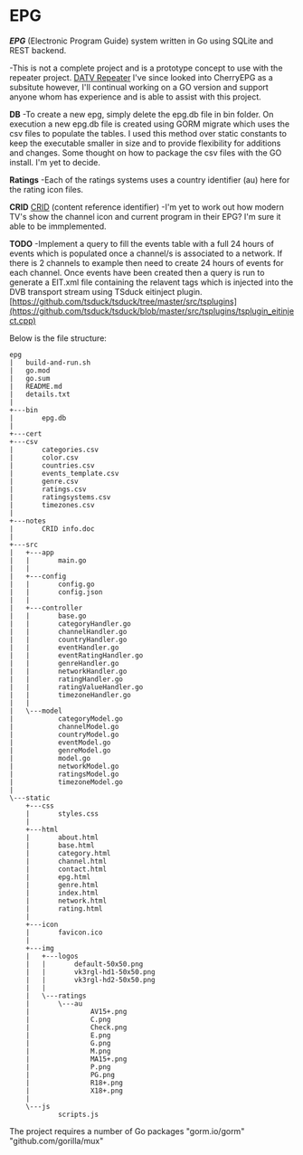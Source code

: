 # EPG
***EPG*** (Electronic Program Guide) system written in Go using SQLite and REST backend.

-This is not a complete project and is a prototype concept to use with the repeater project.  [DATV Repeater](https://github.com/TVforME/Repeater)
I've since looked into CherryEPG as a subsitute however, I'll continual working on a GO version and support anyone whom has experience and is able to assist with this project.

**DB**
-To create a new epg, simply delete the epg.db file in bin folder. On execution a new epg.db file is created using GORM migrate which uses the csv files to populate the tables.
I used this method over static constants to keep the executable smaller in size and to provide flexibility for additions and changes. Some thought on how to package the csv files with the GO install.
I'm yet to decide.

**Ratings**
-Each of the ratings systems uses a country identifier (au) here for the rating icon files.

**CRID**
[CRID](https://en.wikipedia.org/wiki/Content_reference_identifier) (content reference identifier) 
-I'm yet to work out how modern TV's show the channel icon and current program in their EPG? I'm sure it able to be immplemented.

**TODO**
-Implement a query to fill the events table with a full 24 hours of events which is populated once a channel/s is associated to a network. If there is 2 channels to example then need to create 24 hours of events for each channel.
Once events have been created then a query is run to generate a EIT.xml file containing the relavent tags which is injected into the DVB transport stream using TSduck eitinject plugin.
[https://github.com/tsduck/tsduck/tree/master/src/tsplugins](https://github.com/tsduck/tsduck/blob/master/src/tsplugins/tsplugin_eitinject.cpp)


Below is the file structure:
```
epg
|   build-and-run.sh
|   go.mod
|   go.sum
|   README.md
|   details.txt
|   
+---bin
|       epg.db
|       
+---cert
+---csv
|       categories.csv
|       color.csv
|       countries.csv
|       events_template.csv
|       genre.csv
|       ratings.csv
|       ratingsystems.csv
|       timezones.csv
|       
+---notes
|       CRID info.doc
|       
+---src
|   +---app
|   |       main.go
|   |       
|   +---config
|   |       config.go
|   |       config.json
|   |       
|   +---controller
|   |       base.go
|   |       categoryHandler.go
|   |       channelHandler.go
|   |       countryHandler.go
|   |       eventHandler.go
|   |       eventRatingHandler.go
|   |       genreHandler.go
|   |       networkHandler.go
|   |       ratingHandler.go
|   |       ratingValueHandler.go
|   |       timezoneHandler.go
|   |       
|   \---model
|           categoryModel.go
|           channelModel.go
|           countryModel.go
|           eventModel.go
|           genreModel.go
|           model.go
|           networkModel.go
|           ratingsModel.go
|           timezoneModel.go
|           
\---static
    +---css
    |       styles.css
    |       
    +---html
    |       about.html
    |       base.html
    |       category.html
    |       channel.html
    |       contact.html
    |       epg.html
    |       genre.html
    |       index.html
    |       network.html
    |       rating.html
    |       
    +---icon
    |       favicon.ico
    |       
    +---img
    |   +---logos
    |   |       default-50x50.png
    |   |       vk3rgl-hd1-50x50.png
    |   |       vk3rgl-hd2-50x50.png
    |   |       
    |   \---ratings
    |       \---au
    |               AV15+.png
    |               C.png
    |               Check.png
    |               E.png
    |               G.png
    |               M.png
    |               MA15+.png
    |               P.png
    |               PG.png
    |               R18+.png
    |               X18+.png
    |               
    \---js
            scripts.js

```


The project requires a number of Go packages
"gorm.io/gorm"
"github.com/gorilla/mux"


